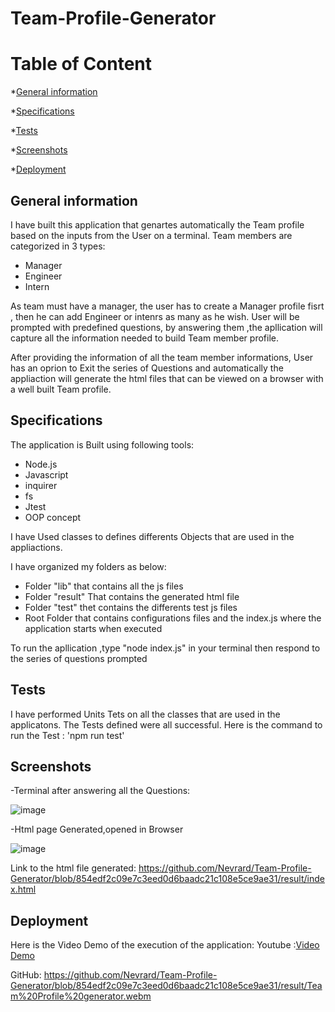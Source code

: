 # Team-Profile-Generator

# Table of Content
*[General information](#general-information)

*[Specifications](#specifications)

*[Tests](#tests)

*[Screenshots](#screenshots)

*[Deployment](#deployment)


## General information

I have built this application that genartes automatically the Team profile based on the inputs from the User on a terminal.
Team members are categorized in 3 types:
 - Manager
 - Engineer
 - Intern

As team must have a manager, the user has to create a Manager profile fisrt , then he can add Engineer or intenrs as many as he wish.
User will be prompted with predefined questions, by answering them ,the apllication will capture all the information needed to build Team member profile.

After providing the information of all the team member informations, User has an oprion to Exit the series of Questions and automatically the appliaction will generate the html files that can be viewed on a browser with a well built Team profile.


## Specifications

The application is Built using following tools:
-   Node.js
-   Javascript
-   inquirer
-   fs
-   Jtest
-   OOP concept

I  have Used classes to defines differents Objects that are used in the appliactions.

I have organized my folders as below:
-   Folder "lib" that contains all the js files
-   Folder "result" That contains the generated html file
-   Folder "test" thet contains the differents test js    files 
-   Root  Folder that contains configurations files and  the index.js where the application starts when executed 

To run the apllication ,type "node index.js" in your terminal
then respond to the series of questions prompted


## Tests
 
 I have performed Units Tets on all the classes that are used in the applicatons.
 The Tests defined were all successful.
 Here is the command to run the Test : 'npm run test'

## Screenshots

-Terminal after answering all the Questions:

![image](https://user-images.githubusercontent.com/77184762/116793182-2b66bd80-aa93-11eb-96a9-c30d07e96f56.png)

-Html page Generated,opened in Browser

![image](https://user-images.githubusercontent.com/77184762/116793130-cf9c3480-aa92-11eb-96ac-8524e54ec878.png)


Link to the html file generated: https://github.com/Nevrard/Team-Profile-Generator/blob/854edf2c09e7c3eed0d6baadc21c108e5ce9ae31/result/index.html

## Deployment

Here is the Video Demo of the execution of the application:
 Youtube :[Video Demo](https://youtu.be/K73ewNIAFtE)

 GitHub: https://github.com/Nevrard/Team-Profile-Generator/blob/854edf2c09e7c3eed0d6baadc21c108e5ce9ae31/result/Team%20Profile%20generator.webm
